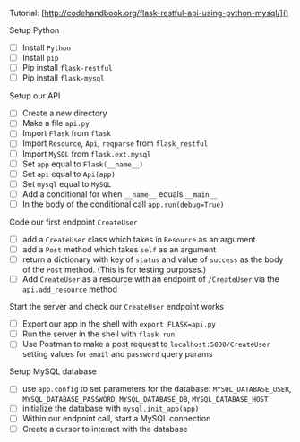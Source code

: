 Tutorial: [http://codehandbook.org/flask-restful-api-using-python-mysql/]()

Setup Python
* [ ] Install `Python`
* [ ] Install `pip`
* [ ] Pip install `flask-restful`
* [ ] Pip install `flask-mysql`

Setup our API
* [ ] Create a new directory
* [ ] Make a file `api.py`
* [ ] Import `Flask` from `flask`
* [ ] Import `Resource`, `Api`, `reqparse` from `flask_restful`
* [ ] Import `MySQL` from `flask.ext.mysql`
* [ ] Set `app` equal to `Flask(__name__)`
* [ ] Set `api` equal to `Api(app)`
* [ ] Set `mysql` equal to `MySQL`
* [ ] Add a conditional for when `__name__` equals `__main__`
* [ ] In the body of the conditional call `app.run(debug=True)`

Code our first endpoint `CreateUser`
* [ ] add a `CreateUser` class which takes in `Resource` as an argument
* [ ] add a `Post` method which takes `self` as an argument
* [ ] return a dictionary with key of `status` and value of `success` as the body of the `Post` method. (This is for testing purposes.)
* [ ] Add `CreateUser` as a resource with an endpoint of `/CreateUser` via the `api.add_resource` method

Start the server and check our `CreateUser` endpoint works
* [ ] Export our app in the shell with `export FLASK=api.py`
* [ ] Run the server in the shell with `flask run`
* [ ] Use Postman to make a post request to `localhost:5000/CreateUser` setting values for `email` and `password` query params

Setup MySQL database
* [ ] use `app.config` to set parameters for the database: `MYSQL_DATABASE_USER`, `MYSQL_DATABASE_PASSWORD`, `MYSQL_DATABASE_DB`, `MYSQL_DATABASE_HOST`
* [ ] initialize the database with `mysql.init_app(app)`
* [ ] Within our endpoint call, start a MySQL connection
* [ ] Create a cursor to interact with the database
